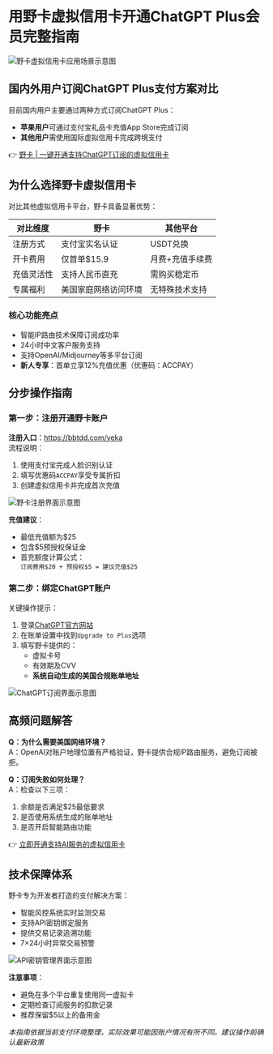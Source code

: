 # 用野卡虚拟信用卡开通ChatGPT Plus会员完整指南

![野卡虚拟信用卡应用场景示意图](https://placehold.co/600x400/png)

## 国内外用户订阅ChatGPT Plus支付方案对比
目前国内用户主要通过两种方式订阅ChatGPT Plus：
- **苹果用户**可通过支付宝礼品卡充值App Store完成订阅
- **其他用户**需使用国际虚拟信用卡完成跨境支付

👉 [野卡 | 一键开通支持ChatGPT订阅的虚拟信用卡](https://bbtdd.com/yeka)

## 为什么选择野卡虚拟信用卡
对比其他虚拟信用卡平台，野卡具备显著优势：

| 对比维度       | 野卡               | 其他平台          |
|----------------|------------------------|-------------------|
| 注册方式       | 支付宝实名认证         | USDT兑换          |
| 开卡费用       | 仅首单$15.9            | 月费+充值手续费   |
| 充值灵活性     | 支持人民币直充         | 需购买稳定币      |
| 专属福利       | 美国家庭网络访问环境   | 无特殊技术支持    |

### 核心功能亮点
- 智能IP路由技术保障订阅成功率
- 24小时中文客户服务支持
- 支持OpenAI/Midjourney等多平台订阅
- **新人专享**：首单立享12%充值优惠（优惠码：ACCPAY）

## 分步操作指南

### 第一步：注册开通野卡账户
**注册入口**：https://bbtdd.com/yeka  
流程说明：
1. 使用支付宝完成人脸识别认证
2. 填写优惠码`ACCPAY`享受专属折扣
3. 创建虚拟信用卡并完成首次充值

![野卡注册界面示意图](https://placehold.co/600x400/png)

**充值建议**：
- 最低充值额为$25
- 包含$5预授权保证金
- 首充额度计算公式：  
  `订阅费用$20 + 预授权$5 = 建议充值$25`

### 第二步：绑定ChatGPT账户
关键操作提示：
1. 登录[ChatGPT官方网站](https://chat.openai.com/)
2. 在账单设置中找到`Upgrade to Plus`选项
3. 填写野卡提供的：
   - 虚拟卡号
   - 有效期及CVV
   - **系统自动生成的美国合规账单地址**

![ChatGPT订阅界面示意图](https://placehold.co/600x400/png)

## 高频问题解答
**Q：为什么需要美国网络环境？**  
A：OpenAI对账户地理位置有严格验证，野卡提供合规IP路由服务，避免订阅被拒。

**Q：订阅失败如何处理？**  
A：检查以下三项：
1. 余额是否满足$25最低要求
2. 是否使用系统生成的账单地址
3. 是否开启智能路由功能

👉 [立即开通支持AI服务的虚拟信用卡](https://bbtdd.com/yeka)

## 技术保障体系
野卡专为开发者打造的支付解决方案：
- 智能风控系统实时监测交易
- 支持API密钥绑定服务
- 提供交易记录追溯功能
- 7×24小时异常交易预警

![API密钥管理界面示意图](https://placehold.co/600x400/png)

**注意事项**：
- 避免在多个平台重复使用同一虚拟卡
- 定期检查订阅服务的扣款记录
- 推荐保留$5以上的备用金

*本指南依据当前支付环境整理，实际效果可能因账户情况有所不同。建议操作前确认最新政策*